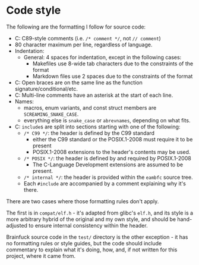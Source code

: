 <!--
SPDX-FileCopyrightText: 2024 Eli Array Minkoff

SPDX-License-Identifier: 0BSD
-->

# Code style

The following are the formatting I follow for source code:

* C: C89-style comments (i.e. `/* comment */`, not `// comment`)
* 80 character maximum per line, regardless of language.
* Indentation:
  * General: 4 spaces for indentation, except in the following cases:
    * Makefiles use 8-wide tab characters due to the constraints of the format
    * Markdown files use 2 spaces due to the constraints of the format
* C: Open braces are on the same line as the function signature/conditional/etc.
* C: Multi-line comments have an asterisk at the start of each line.
* Names:
  * macros, enum variants, and const struct members are `SCREAMING_SNAKE_CASE`.
  * everything else is `snake_case` or `abrevnames`, depending on what fits.
* C: `include`s are split into sections starting with one of the following:
  * `/* C99 */`: the header is defined by the C99 standard
    * either the C99 standard or the POSIX.1-2008 must require it to be present
    * POSIX.1-2008 extensions to the header's contents may be used.
  * `/* POSIX */`: the header is defined by and required by POSIX.1-2008
    * The C-Language Development extensions are assumed to be present.
  * `/* internal */`: the header is provided within the `eambfc` source tree.
  * Each `#include` are accompanied by a comment explaining why it's there.

There are two cases where those formatting rules don't apply.

The first is in `compat/elf.h` - it's adapted from glibc's `elf.h`, and its
style is a more arbitrary hybrid of the original and my own style, and should be
hand-adjusted to ensure internal consistency within the header.

Brainfuck source code in the `test/` directory is the other exception - it has
no formatting rules or style guides, but the code should include commentary to
explain what it's doing, how, and, if not written for this project, where it
came from.

